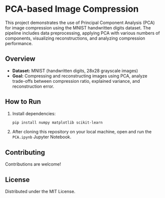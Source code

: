 # PCA-based Image Compression

This project demonstrates the use of Principal Component Analysis (PCA) for image compression using the MNIST handwritten digits dataset. The pipeline includes data preprocessing, applying PCA with various numbers of components, visualizing reconstructions, and analyzing compression performance.

## Overview
- **Dataset:** MNIST (handwritten digits, 28x28 grayscale images)
- **Goal:** Compressing and reconstructing images using PCA, analyze trade-offs between compression ratio, explained variance, and reconstruction error.

## How to Run
1. Install dependencies:
    ```bash
    pip install numpy matplotlib scikit-learn
    ```
2. After cloning this repository on your local machine, open and run the `PCA.ipynb` Jupyter Notebook.

## Contributing

Contributions are welcome!

## License

Distributed under the MIT License.
